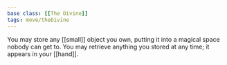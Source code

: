 ```yaml
---
base class: [[The Divine]]
tags: move/theDivine
---
```

You may store any [[small]] object you own, putting it into a magical space nobody can get to. You may retrieve anything you stored at any time; it appears in your [[hand]].